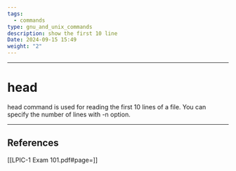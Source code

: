 ```yaml
---
tags:
  - commands
type: gnu_and_unix_commands
description: show the first 10 line
Date: 2024-09-15 15:49
weight: "2"
---
```


___
# head

head command is used for reading the first 10 lines of a file.
You can specify the number of lines with -n option.



___
## References
[[LPIC-1 Exam 101.pdf#page=]]